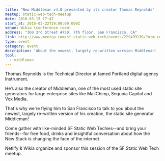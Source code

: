 ```yaml
---
title: "New Middleman v4.0 presented by its creator Thomas Reynolds"
meetup: static-web-tech-meetup
date: 2016-03-15 17:47
start_at: 2016-03-22T19:00:00.000Z
venue: Wikia (conference room)
address: "360 3rd Street #750, 7th floor, San Francisco, CA"
link: http://www.meetup.com/sf-static-web-tech/events/229493139/?utm_content=buffer309d9&utm_medium=social&utm_source=twitter.com&utm_campaign=buffer
type: event
category: event
description: 'About the newest, largely re-written version Middleman'
tool:
  - middleman
---
```

Thomas Reynolds is the Technical Director at famed Portland digital agency Instrument.

He’s also the creator of Middleman, one of the most used static site generators for large enterprise sites like MailChimp, Sequoia Capitol and Vox Media.

That's why we're flying him to San Francisco to talk to you about the newest, largely re-written version of his creation, the static site generator Middleman!

Come gather with like-minded SF Static Web Techies--and bring your friends--for free food, drinks and insightful conversation about how the New Stack is changing the face of the internet.

Netlify & Wikia organize and sponsor this session of the SF Static Web Tech meetup.








